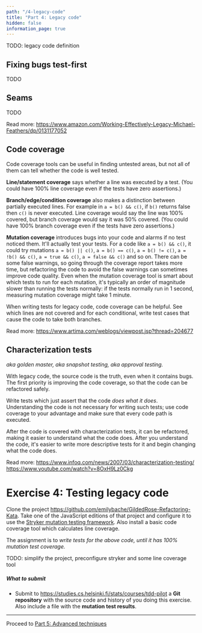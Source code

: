 ```yaml
---
path: "/4-legacy-code"
title: "Part 4: Legacy code"
hidden: false
information_page: true
---
```


TODO: legacy code definition


## Fixing bugs test-first

TODO


## Seams

TODO

Read more:
https://www.amazon.com/Working-Effectively-Legacy-Michael-Feathers/dp/0131177052


## Code coverage

Code coverage tools can be useful in finding untested areas, but not all of them can tell whether the code is well tested.

**Line/statement coverage** says whether a line was executed by a test. (You could have 100% line coverage even if the tests have zero assertions.)

**Branch/edge/condition coverage** also makes a distinction between partially executed lines. For example in `a = b() && c()`, if `b()` returns false then `c()` is never executed. Line coverage would say the line was 100% covered, but branch coverage would say it was 50% covered. (You could have 100% branch coverage even if the tests have zero assertions.)

**Mutation coverage** introduces bugs into your code and alarms if no test noticed them. It'll actually test your tests. For a code like `a = b() && c()`, it could try mutations `a = b() || c()`, `a = b() == c()`, `a = b() != c()`, `a = !b() && c()`, `a = true && c()`, `a = false && c()` and so on. There can be some false warnings, so going through the coverage report takes more time, but refactoring the code to avoid the false warnings can sometimes improve code quality. Even when the mutation coverage tool is smart about which tests to run for each mutation, it's typically an order of magnitude slower than running the tests normally: if the tests normally run in 1 second, measuring mutation coverage might take 1 minute.

When writing tests for legacy code, code coverage can be helpful. See which lines are not covered and for each conditional, write test cases that cause the code to take both branches.

Read more:
https://www.artima.com/weblogs/viewpost.jsp?thread=204677


## Characterization tests

*aka golden master, aka snapshot testing, aka approval testing.*

With legacy code, the source code is the truth, even when it contains bugs. The first priority is improving the code coverage, so that the code can be refactored safely.

Write tests which just assert that the code *does what it does*. Understanding the code is not necessary for writing such tests; use code coverage to your advantage and make sure that every code path is executed.

After the code is covered with characterization tests, it can be refactored, making it easier to understand what the code does. After you understand the code, it's easier to write more descriptive tests for it and begin changing what the code does.

Read more:
https://www.infoq.com/news/2007/03/characterization-testing/
https://www.youtube.com/watch?v=8OxH9Lz0Ckg


# Exercise 4: Testing legacy code

Clone the project <https://github.com/emilybache/GildedRose-Refactoring-Kata>. Take one of the JavaScript editions of that project and configure it to use the [Stryker mutation testing framework](https://stryker-mutator.io/). Also install a basic code coverage tool which calculates line coverage.

The assignment is to *write tests for the above code, until it has 100% mutation test coverage.*

TODO: simplify the project, preconfigure stryker and some line coverage tool

##### What to submit

* Submit to https://studies.cs.helsinki.fi/stats/courses/tdd-pilot a **Git repository** with the source code and history of you doing this exercise. Also include a file with the **mutation test results**.

---

Proceed to [Part 5: Advanced techniques](/5-advanced)
